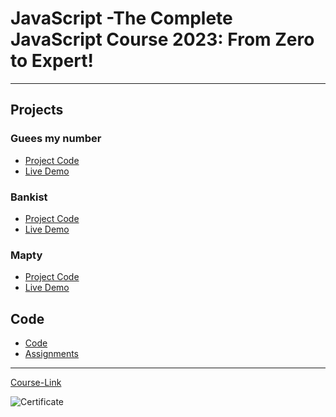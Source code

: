 # JavaScript -The Complete JavaScript Course 2023: From Zero to Expert!


---

## Projects

### Guees my number

- [Project Code](./Projects/01-Calculator/)
- [Live Demo](guess-my-number-bashar.netlify.app)

### Bankist

- [Project Code](./Projects/02-Favorite-Movies/)
- [Live Demo](https://bankist-bashar.netlify.app)

### Mapty

- [Project Code](./Projects/03-Mini-Shop/)
- [Live Demo](mapty-bashar.netlify.app)



## Code

- [Code](Code)
- [Assignments](Code/assignments/)

---

[Course-Link](https://www.udemy.com/share/101WeY3@jzb6XafNhxjWxvYrMiIUNufMKe-Gw-0HDCvDfA6uUfVPZVvBL6nUEc-6UYHUhfOlyQ==/)<br>

![Certificate](https://via.placeholder.com/468x300?text=Certificate+Here)
<br>
